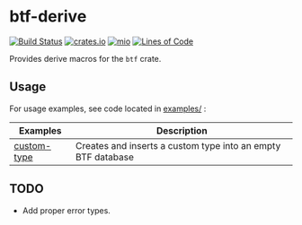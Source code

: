 # btf-derive
[![Build Status](https://github.com/arcjustin/btf-derive/workflows/build/badge.svg)](https://github.com/arcjustin/btf-derive/actions?query=workflow%3Abuild)
[![crates.io](https://img.shields.io/crates/v/btf-derive.svg)](https://crates.io/crates/btf-derive)
[![mio](https://docs.rs/btf-derive/badge.svg)](https://docs.rs/btf-derive/)
[![Lines of Code](https://tokei.rs/b1/github/arcjustin/btf-derive?category=code)](https://tokei.rs/b1/github/arcjustin/btf-derive?category=code)

Provides derive macros for the `btf` crate.

## Usage

For usage examples, see code located in [examples/](examples/) :

  | Examples | Description |
  |----------|-------------|
  |[custom-type](examples/custom-type.rs)| Creates and inserts a custom type into an empty BTF database|

## TODO
- Add proper error types.
